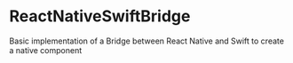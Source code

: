 # ReactNativeSwiftBridge
Basic implementation of a Bridge between React Native and Swift to create a native component
